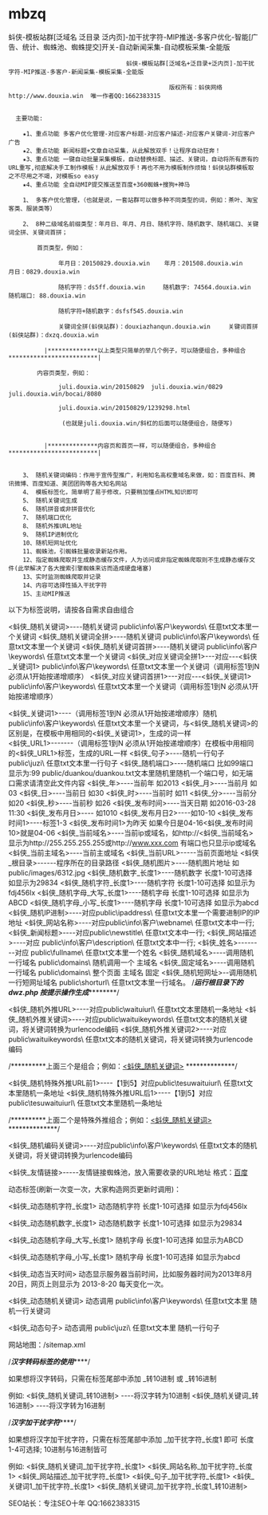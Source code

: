 # mbzq
蚪侠-模板站群[泛域名 泛目录 泛内页]-加干扰字符-MIP推送-多客户优化-智能[广告、统计、蜘蛛池、蜘蛛提交]开关-自动新闻采集-自动模板采集-全能版
 

                                     蚪侠-模板站群[泛域名+泛目录+泛内页]-加干扰字符-MIP推送-多客户-新闻采集-模板采集-全能版

                                                 版权所有：蚪侠网络 http://www.douxia.win  唯一作者QQ:1662383315


      主要功能:

        ★1、重点功能 多客户优化管理-对应客户标题-对应客户描述-对应客户关键词-对应客户广告
        ★2、重点功能 新闻标题+文章自动采集，从此解放双手！让程序自动狂奔！
        ★3、重点功能 一键自动批量采集模板，自动替换标题、描述、关键词，自动将所有原有的URL重写,彻底解决手工制作模板！从此解放双手！再也不用为模板制作烦恼！蚪侠站群模板取之不尽用之不竭，对模板so easy
        ★4、重点功能 全自动MIP提交推送至百度+360蜘蛛+搜狗+神马

        1、 多客户优化管理，（也就是说，一套站群可以做多种不同类型的词，例如：茶叶、淘宝客类、服装类等）

        2、 8种二级域名前缀类型：年月日、年月、月日、随机字符、随机数字、随机端口、关键词全拼、关键词首拼；

            首页类型，例如：

                  年月日：20150829.douxia.win    年月：201508.douxia.win    月日：0829.douxia.win

                  随机字符：ds5ff.douxia.win     随机数字: 74564.douxia.win  随机端口: 88.douxia.win
                  
                  随机字符+随机数字：dsfsf545.douxia.win
                 
                  关键词全拼(蚪侠站群)：douxiazhanqun.douxia.win     关键词首拼(蚪侠站群)：dxzq.douxia.win
 
              |**************以上类型只简单的举几个例子，可以随便组合，多种组合*************************|

            内容页类型，例如：
               
                  juli.douxia.win/20150829  juli.douxia.win/0829    juli.douxia.win/bocai/8080

                  juli.douxia.win/20150829/1239298.html
             
                   (也就是juli.douxia.win/斜杠的后面可以随便组合，随便写)


              |**************内容页和首页一样，可以随便组合，多种组合*************************|


        3、 随机关键词编码：作用于宣传型推广，利用知名高权重域名来做，如：百度百科、腾讯微博、百度知道、美团团购等各大知名网站
        4、 模板标签化，简单明了易于修改，只要稍加懂点HTML知识即可
        5、 随机关键词生成
        6、 随机拼音或非拼音优化
        7、 随机端口优化
        8、 随机外推URL地址
        9、 随机IP进制优化
        10、随机短网址优化
        11、蜘蛛池，引蜘蛛批量收录新站作用。
        12、指定蜘蛛爬取并生成静态缓存文件，人为访问或非指定蜘蛛爬取则不生成静态缓存文件(此举解决了各大搜索引擎蜘蛛来访而造成硬盘堵塞)
        13、实时监测蜘蛛爬取并记录 
        14、内容可选择性插入干扰字符
        15、主动MIP推送



以下为标签说明，请按各自需求自由组合

<蚪侠_随机关键词>----随机关键词 public\info\客户\keywords\ 任意txt文本里一个关键词
<蚪侠_随机关键词全拼>----随机关键词 public\info\客户\keywords\ 任意txt文本里一个关键词
<蚪侠_随机关键词首拼>----随机关键词 public\info\客户\keywords\ 任意txt文本里一个关键词
<蚪侠_对应关键词全拼1>---对应---<蚪侠_关键词1> public\info\客户\keywords\ 任意txt文本里一个关键词（调用标签1到N 必须从1开始按递增顺序）
<蚪侠_对应关键词首拼1>---对应---<蚪侠_关键词1> public\info\客户\keywords\ 任意txt文本里一个关键词（调用标签1到N 必须从1开始按递增顺序）

<蚪侠_关键词1>----（调用标签1到N 必须从1开始按递增顺序）随机 public\info\客户\keywords\ 任意txt文本里一个关键词，与<蚪侠_随机关键词>的区别是，在模板中用相同的<蚪侠_关键词1>，生成的词一样    
<蚪侠_URL1>-------（调用标签1到N 必须从1开始按递增顺序）在模板中用相同的<蚪侠_URL1>标签，生成的URL一样
<蚪侠_句子>----随机一行句子 public\juzi\ 任意txt文本里一行句子
<蚪侠_随机端口>----随机端口 比如99端口 显示为:99 public/duankou/duankou.txt文本里随机里随机一个端口号，如无端口需求请清空此文件内容
<蚪侠_年>----当前年 如2013
<蚪侠_月>----当前月 如03
<蚪侠_日>----当前日 如30
<蚪侠_时>----当前时 如11
<蚪侠_分>----当前分 如20
<蚪侠_秒>----当前秒 如26
<蚪侠_发布时间>----当天日期 如2016-03-28 11:30
<蚪侠_发布月日>---- 如1010
<蚪侠_发布月日2>----如10-10
<蚪侠_发布时间1>----标签1-3 <蚪侠_发布时间1>为昨天 如果今日是04-16<蚪侠_发布时间10>就是04-06
<蚪侠_当前域名>----当前ip或域名，如http://<蚪侠_当前域名>显示为http://255.255.255.255或http://www.xxx.com 有端口也只显示ip或域名
<蚪侠_当前主域名>----当前主或域名
<蚪侠_当前URL>-----当前页面地址
<蚪侠_根目录>------程序所在的目录路径
<蚪侠_随机图片>----随机图片地址 如public/images/6312.jpg
<蚪侠_随机数字_长度1>----随机数字 长度1-10可选择 如显示为29834
<蚪侠_随机字符_长度1>----随机字符 长度1-10可选择 如显示为fdj456lx
<蚪侠_随机字母_大写_长度1>----随机字母 长度1-10可选择 如显示为ABCD
<蚪侠_随机字母_小写_长度1>----随机字母 长度1-10可选择 如显示为abcd
<蚪侠_随机IP进制>----对应public\ipaddress\                  任意txt文本里一个需要进制IP的IP地址
<蚪侠_网站名称>----对应public\info\客户\webname\            任意txt文本中一行;
<蚪侠_新闻标题>----对应public\newstitle\                    任意txt文本中一行;
<蚪侠_网站描述>----对应 public\info\客户\description\       任意txt文本中一行;
<蚪侠_姓名>--------对应 public\fullname\                    任意txt文本里一个姓名
<蚪侠_随机域名>----调用随机一行域名 public\domains\         随机调用一个 主域名
<蚪侠_固定域名>----调用随机一行域名 public\domains\         整个页面 主域名 固定
<蚪侠_随机短网址>--调用随机一行短网址域名 public\shorturl\ 任意txt文本里一行域名。
                 /*******运行根目录下的dwz.php 按提示操作生成***************/

<蚪侠_随机外推URL>----对应public\waituiurl\   任意txt文本里随机一条地址
<蚪侠_随机外推关键词>----对应public\waituikeywords\ 任意txt文本的随机关键词，将关键词转换为urlencode编码
<蚪侠_随机外推关键词2>----对应public\waituikeywords\ 任意txt文本的随机关键词，将关键词转换为urlencode编码

/**********上面三个是组合；例如：<a href="<蚪侠_随机外推URL><蚪侠_随机外推关键词>"><蚪侠_随机关键词></a>   **************/

<蚪侠_随机特殊外推URL前1>----【1到5】对应public\tesuwaituiurl\   任意txt文本里随机一条地址
<蚪侠_随机特殊外推URL后1>----【1到5】对应public\tesuwaituiurl\   任意txt文本里随机一条地址

/**********上面二个是特殊外推组合；例如：<a href="<蚪侠_随机特殊外推URL前1><蚪侠_随机外推关键词2><蚪侠_随机特殊外推URL后1>"><蚪侠_随机关键词></a>   **************/

<蚪侠_随机编码关键词>----对应public\info\客户\keywords\ 任意txt文本的随机关键词，将关键词转换为urlencode编码

<蚪侠_友情链接>-----友情链接蜘蛛池，放入需要收录的URL地址  格式：<a href="http://www.baidu.com">百度</a>


动态标签(刷新一次变一次，大家构造网页更新时调用)：

<蚪侠_动态随机字符_长度1>  动态随机字符 长度1-10可选择 如显示为fdj456lx

<蚪侠_动态随机数字_长度1>  动态随机数字 长度1-10可选择 如显示为29834

<蚪侠_动态随机字母_大写_长度1>  随机字母 长度1-10可选择 如显示为ABCD

<蚪侠_动态随机字母_小写_长度1>  随机字母 长度1-10可选择 如显示为abcd

<蚪侠_动态当天时间>  动态显示服务器当前时间，比如服务器时间为2013年8月20日，网页上则显示为 2013-8-20 每天变化一次。

<蚪侠_动态随机关键词>  动态调用 public\info\客户\keywords\ 任意txt文本里 随机一行关键词

<蚪侠_动态句子>  动态调用 public\juzi\ 任意txt文本里 随机一行句子

网站地图：/sitemap.xml

/***************************************************汉字转码标签的使用*******************************************************/

如果想将汉字转码，只需在标签尾部中添加  _转10进制 或  _转16进制

例如:  <蚪侠_随机关键词_转10进制> ----将汉字转为10进制
       <蚪侠_随机关键词_转16进制> ----将汉字转为16进制

/***************************************************汉字加干扰字符*******************************************************/

如果想将汉字加干扰字符，只需在标签尾部中添加  _加干扰字符_长度1 即可 长度1-4可选择; 10进制与16进制皆可

例如:  <蚪侠_随机关键词_加干扰字符_长度1>
       <蚪侠_网站名称_加干扰字符_长度1>
       <蚪侠_网站描述_加干扰字符_长度1>
       <蚪侠_句子_加干扰字符_长度1>
       <蚪侠_关键词1_加干扰字符_长度1>
       <蚪侠_随机关键词_加干扰字符_长度1_转10进制>




SEO站长：专注SEO十年  QQ:1662383315
